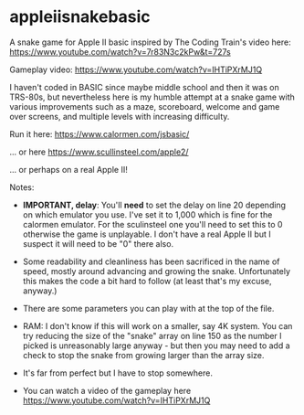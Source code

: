 # appleiisnakebasic
A snake game for Apple II basic inspired by The Coding Train's video here: https://www.youtube.com/watch?v=7r83N3c2kPw&t=727s

Gameplay video: https://www.youtube.com/watch?v=IHTiPXrMJ1Q

I haven't coded in BASIC since maybe middle school and then it was on TRS-80s, but nevertheless here is my humble attempt at a snake game with various improvements such as a maze, scoreboard, welcome and game over screens, and multiple levels with increasing difficulty.

Run it here: https://www.calormen.com/jsbasic/

... or here https://www.scullinsteel.com/apple2/

... or perhaps on a real Apple II!

Notes:
- **IMPORTANT, delay**: You'll **need** to set the delay on line 20 depending on which emulator you use. I've set it to 1,000 which is fine for the calormen emulator. For the sculinsteel one you'll need to set this to 0 otherwise the game is unplayable. I don't have a real Apple II but I suspect it will need to be "0" there also.

- Some readability and cleanliness has been sacrificed in the name of speed, mostly around advancing and growing the snake. Unfortunately this makes the code a bit hard to follow (at least that's my excuse, anyway.)

- There are some parameters you can play with at the top of the file.

- RAM: I don't know if this will work on a smaller, say 4K system. You can try reducing the size of the "snake" array on line 150 as the number I picked is unreasonably large anyway - but then you may need to add a check to stop the snake from growing larger than the array size.

- It's far from perfect but I have to stop somewhere.

- You can watch a video of the gameplay here https://www.youtube.com/watch?v=IHTiPXrMJ1Q
